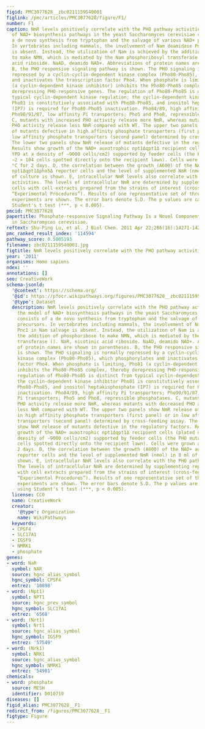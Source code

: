 ```yaml
---
figid: PMC3077628__zbc0211159540001
figlink: /pmc/articles/PMC3077628/figure/F1/
number: F1
caption: NmR levels positively correlate with the PHO pathway activities. A, the model
  of NAD+ biosynthesis pathways in the yeast Saccharomyces cerevisiae consists of
  a de novo synthesis from tryptophan and the salvage of various NAD+ precursors.
  In vertebrates including mammals, the involvement of Nam deamidase Pnc1 in Nam salvage
  is absent. Instead, the utilization of Nam is achieved by the addition of phosphoribose
  to make NMN, which is mediated by the Nam phosphoribosyl transferase (). NaR, nicotinic
  acid riboside. NaAD, deamido NAD+. Abbreviations of protein names are shown in parentheses.
  B, the PHO responsive signaling pathway is shown. The PHO signaling is normally
  repressed by a cyclin-cyclin-dependent kinase complex (Pho80-Pho85), which phosphorylates
  and inactivates the transcription factor Pho4. When phosphate is limiting, Pho81
  (a cyclin-dependent kinase inhibitor) inhibits the Pho80-Pho85 complex, thereby
  derepressing PHO-responsive genes. The regulation of Pho80-Pho85 is distinct from
  typical cyclin-dependent kinase regulation; the cyclin-dependent kinase inhibitor
  Pho81 is constitutively associated with Pho80-Pho85, and inositol heptakisphosphate
  (IP7) is required for Pho80-Pho85 inactivation. Pho84/89, high affinity Pi transporters;
  Pho90/91/87, low affinity Pi transporters; Pho5 and Pho8, repressible phosphatases.
  C, mutants with increased PHO activity release more NmR, whereas mutants with decreased
  PHO activity release less NmR compared with WT. The upper two panels show NmR release
  of mutants defective in high affinity phosphate transporters (first panel) or in
  low affinity phosphate transporters (second panel) determined by cross-feeding assay.
  The lower two panels show NmR release of mutants defective in the regulatory factors.
  Results show growth of the NAD+ auxotrophic npt1Δqpt1Δ recipient cells (plated on
  YPD at a density of ∼9000 cells/cm2) supported by feeder cells (the PHO mutants,
  ∼2 × 104 cells spotted directly onto the recipient lawn). Cells were grown at 30
  °C for 2 days. D, the correlation between the growth (A600) of the NAD+ auxotrophic
  npt1Δqpt1Δpho5Δ reporter cells and the level of supplemented NmR (nmol) in 8 ml
  of culture is shown. E, intracellular NmR levels also correlate with the PHO pathway
  activities. The levels of intracellular NmR are determined by supplementing reporter
  cells with cell extracts prepared from the strains of interest (cross-feeding bioassay,
  “Experimental Procedures”). Results of one representative set of three independent
  experiments are shown. The error bars denote S.D. The p values are calculated using
  Student's t test (***, p < 0.005).
pmcid: PMC3077628
papertitle: Phosphate-responsive Signaling Pathway Is a Novel Component of NAD+ Metabolism
  in Saccharomyces cerevisiae.
reftext: Shu-Ping Lu, et al. J Biol Chem. 2011 Apr 22;286(16):14271-14281.
pmc_ranked_result_index: '114594'
pathway_score: 0.5005193
filename: zbc0211159540001.jpg
figtitle: NmR levels positively correlate with the PHO pathway activities
year: '2011'
organisms: Homo sapiens
ndex: ''
annotations: []
seo: CreativeWork
schema-jsonld:
  '@context': https://schema.org/
  '@id': https://pfocr.wikipathways.org/figures/PMC3077628__zbc0211159540001.html
  '@type': Dataset
  description: NmR levels positively correlate with the PHO pathway activities. A,
    the model of NAD+ biosynthesis pathways in the yeast Saccharomyces cerevisiae
    consists of a de novo synthesis from tryptophan and the salvage of various NAD+
    precursors. In vertebrates including mammals, the involvement of Nam deamidase
    Pnc1 in Nam salvage is absent. Instead, the utilization of Nam is achieved by
    the addition of phosphoribose to make NMN, which is mediated by the Nam phosphoribosyl
    transferase (). NaR, nicotinic acid riboside. NaAD, deamido NAD+. Abbreviations
    of protein names are shown in parentheses. B, the PHO responsive signaling pathway
    is shown. The PHO signaling is normally repressed by a cyclin-cyclin-dependent
    kinase complex (Pho80-Pho85), which phosphorylates and inactivates the transcription
    factor Pho4. When phosphate is limiting, Pho81 (a cyclin-dependent kinase inhibitor)
    inhibits the Pho80-Pho85 complex, thereby derepressing PHO-responsive genes. The
    regulation of Pho80-Pho85 is distinct from typical cyclin-dependent kinase regulation;
    the cyclin-dependent kinase inhibitor Pho81 is constitutively associated with
    Pho80-Pho85, and inositol heptakisphosphate (IP7) is required for Pho80-Pho85
    inactivation. Pho84/89, high affinity Pi transporters; Pho90/91/87, low affinity
    Pi transporters; Pho5 and Pho8, repressible phosphatases. C, mutants with increased
    PHO activity release more NmR, whereas mutants with decreased PHO activity release
    less NmR compared with WT. The upper two panels show NmR release of mutants defective
    in high affinity phosphate transporters (first panel) or in low affinity phosphate
    transporters (second panel) determined by cross-feeding assay. The lower two panels
    show NmR release of mutants defective in the regulatory factors. Results show
    growth of the NAD+ auxotrophic npt1Δqpt1Δ recipient cells (plated on YPD at a
    density of ∼9000 cells/cm2) supported by feeder cells (the PHO mutants, ∼2 × 104
    cells spotted directly onto the recipient lawn). Cells were grown at 30 °C for
    2 days. D, the correlation between the growth (A600) of the NAD+ auxotrophic npt1Δqpt1Δpho5Δ
    reporter cells and the level of supplemented NmR (nmol) in 8 ml of culture is
    shown. E, intracellular NmR levels also correlate with the PHO pathway activities.
    The levels of intracellular NmR are determined by supplementing reporter cells
    with cell extracts prepared from the strains of interest (cross-feeding bioassay,
    “Experimental Procedures”). Results of one representative set of three independent
    experiments are shown. The error bars denote S.D. The p values are calculated
    using Student's t test (***, p < 0.005).
  license: CC0
  name: CreativeWork
  creator:
    '@type': Organization
    name: WikiPathways
  keywords:
  - CPSF4
  - SLC17A1
  - IGSF9
  - NMRK1
  - phosphate
genes:
- word: NaR
  symbol: NAR
  source: hgnc_alias_symbol
  hgnc_symbol: CPSF4
  entrez: '10898'
- word: (Npt1)
  symbol: NPT1
  source: hgnc_prev_symbol
  hgnc_symbol: SLC17A1
  entrez: '6568'
- word: (Nrt1)
  symbol: Nrt1
  source: hgnc_alias_symbol
  hgnc_symbol: IGSF9
  entrez: '57549'
- word: (Nrk1)
  symbol: NRK1
  source: hgnc_alias_symbol
  hgnc_symbol: NMRK1
  entrez: '54981'
chemicals:
- word: phosphate
  source: MESH
  identifier: D010710
diseases: []
figid_alias: PMC3077628__F1
redirect_from: /figures/PMC3077628__F1
figtype: Figure
---
```

